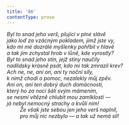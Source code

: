 ```yaml
---
title: '86'
contentType: prose
---
```


_Byl to snad jeho verš, plující v plné slávě  
jako loď za vzácným pokladem, jímž jste vy,  
kdo mi mé dozrálé myšlenky pohřbil v hlavě  
a tak jim zchystal hrob v lůně, kde vyrostly?  
Byl to snad jeho stín, jejž stíny naučily  
nadlidsky krásně psát, kdo mi tak zmrazil krev?  
Ach ne, ne, ani on, ani ty noční síly,  
k nimž chodí o pomoc, nezalekly můj zpěv.  
Ani on, ani ten dobrý duch domácnosti,  
který ho za noci šálí svým mámením,  
se nesmí vítězně chlubit mou zamlklostí —  
já nebyl nemocný strachy a kvůli nim!  
         Že však jste sebou jen jeho verš naplnil,  
         pro můj nic nezbylo — a tak už nemá sil!_
